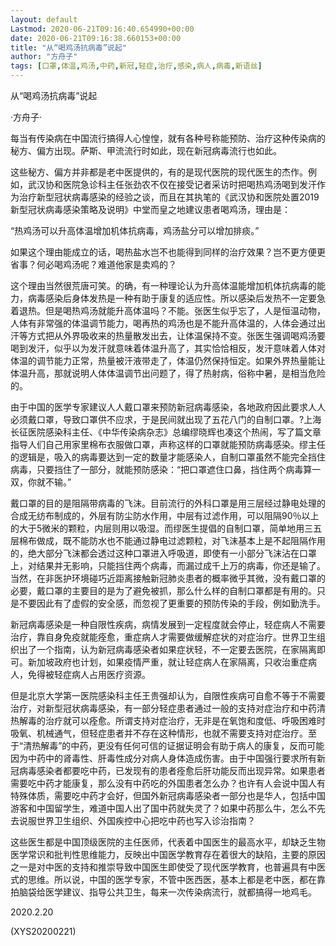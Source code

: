 ```yaml
---
layout: default
Lastmod: 2020-06-21T09:16:40.654990+00:00
date: 2020-06-21T09:16:38.660153+00:00
title: "从“喝鸡汤抗病毒”说起"
author: "方舟子"
tags: [口罩,体温,鸡汤,中药,新冠,轻症,治疗,感染,病人,病毒,新语丝]
---
```


从“喝鸡汤抗病毒”说起

·方舟子·

每当有传染病在中国流行搞得人心惶惶，就有各种号称能预防、治疗这种传染病的秘方、偏方出现。萨斯、甲流流行时如此，现在新冠病毒流行也如此。

这些秘方、偏方并非都是老中医提供的，有的是现代医院的现代医生的杰作。例如，武汉协和医院急诊科主任张劲农不仅在接受记者采访时把喝热鸡汤喝到发汗作为治疗新型冠状病毒感染的经验之谈，而且在其执笔的《武汉协和医院处置2019新型冠状病毒感染策略及说明》中堂而皇之地建议患者喝鸡汤，理由是：

“热鸡汤可以升高体温增加机体抗病毒，鸡汤盐分可以增加排痰。”

如果这个理由能成立的话，喝热盐水岂不也能得到同样的治疗效果？岂不更方便更省事？何必喝鸡汤呢？难道他家是卖鸡的？

这个理由当然很荒唐可笑。的确，有一种理论认为升高体温能增加机体抗病毒的能力，病毒感染后身体发热是一种有助于康复的适应性。所以感染后发热不一定要急着退热。但是喝热鸡汤就能升高体温吗？不能。张医生似乎忘了，人是恒温动物，人体有非常强的体温调节能力，喝再热的鸡汤也是不能升高体温的，人体会通过出汗等方式把从外界吸收来的热量散发出去，让体温保持不变。张医生强调喝鸡汤要喝到发汗，似乎以为发汗就意味着体温升高了，其实恰恰相反，发汗意味着人体对体温的调节能力正常，热量被汗液带走了，体温仍然保持恒定。如果外界热量能让体温升高，那就说明人体体温调节出问题了，得了热射病，俗称中暑，是相当危险的。

由于中国的医学专家建议人人戴口罩来预防新冠病毒感染，各地政府因此要求人人必须戴口罩，导致口罩供不应求，于是民间就出现了五花八门的自制口罩。?上海长征医院感染科主任、《中华传染病杂志》总编缪晓辉也凑这个热闹，写了篇文章指导人们自己用家里棉布衣服做口罩，声称这样的口罩就能预防病毒感染。缪主任的逻辑是，吸入的病毒要达到一定的数量才能感染人，自制口罩虽然不能完全挡住病毒，只要挡住了一部分，就能预防感染：“把口罩遮住口鼻，挡住两个病毒算一双，你就不输。”

戴口罩的目的是阻隔带病毒的飞沫。目前流行的外科口罩是用三层经过静电处理的合成无纺布制成的，外层有防尘防水作用，中层有过滤作用，可以阻隔90％以上的大于5微米的颗粒，内层则用以吸湿。而缪医生提倡的自制口罩，简单地用三五层棉布做成，既不能防水也不能通过静电过滤颗粒，对飞沫基本上是不起阻隔作用的，绝大部分飞沫都会透过这种口罩进入呼吸道，即使有一小部分飞沫沾在口罩上，对结果并无影响，只能挡住两个病毒，而漏过成千上万的病毒，你还是输了。当然，在非医护环境碰巧近距离接触新冠肺炎患者的概率微乎其微，没有戴口罩的必要，戴口罩的主要目的是为了避免被抓，那么什么样的自制口罩都是有用的。只是不要因此有了虚假的安全感，而忽视了更重要的预防传染的手段，例如勤洗手。

新冠病毒感染是一种自限性疾病，病情发展到一定程度就会停止，轻症病人不需要治疗，靠自身免疫就能痊愈，重症病人才需要做缓解症状的对症治疗。世界卫生组织出了一个指南，认为新冠病毒感染者如果症状轻，不一定要去医院，在家隔离即可。新加坡政府也计划，如果疫情严重，就让轻症病人在家隔离，只收治重症病人，免得被轻症病人占用医疗资源。

但是北京大学第一医院感染科主任王贵强却认为，自限性疾病可自愈不等于不需要治疗，对新型冠状病毒感染，有一部分轻症患者通过一般的支持对症治疗和中药清热解毒的治疗就可以痊愈。所谓支持对症治疗，无非是在氧饱和度低、呼吸困难时吸氧、机械通气，但轻症患者并不存在这种情形，也就不需要支持对症治疗。至于“清热解毒”的中药，更没有任何可信的证据证明会有助于病人的康复，反而可能因为中药中的肾毒性、肝毒性成分对病人身体造成伤害。由于中国强行要求所有新冠病毒感染者都要吃中药，已发现有的患者痊愈后肝功能反而出现异常。如果患者需要吃中药才能康复，那么没有中药吃的外国患者怎么办？也许有人会说中国人有特殊体质，需要吃中药才会好，但国外新冠病毒感染者一部分也是华人，包括中国游客和中国留学生，难道中国人出了国中药就失灵了？如果中药那么牛，怎么不先去说服世界卫生组织、外国疾控中心把吃中药也写入诊治指南？

这些医生都是中国顶级医院的主任医师，代表着中国医生的最高水平，却缺乏生物医学常识和批判性思维能力，反映出中国医学教育存在着很大的缺陷，主要的原因之一是对中医的支持和推崇导致中国医生即使受了现代医学教育，也普遍具有中医式的思维。所以说，中国的医学专家，不管中医西医，基本上都是老中医，都在靠拍脑袋给医学建议、指导公共卫生，每来一次传染病流行，就都搞得一地鸡毛。

2020.2.20

(XYS20200221)

